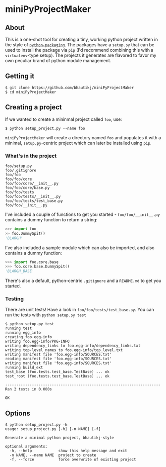 # miniPyProjectMaker

## About
This is a one-shot tool for creating a tiny, working python project written in the style of [`python-packaging`](http://python-packaging.readthedocs.io/en/latest/minimal.html). The packages have a `setup.py` that can be used to install the package via `pip` (I'd recommend combining this with a `virtualenv`-type setup). The projects it generates are flavored to favor my own peculiar brand of python module management.

## Getting it
```console
$ git clone https://github.com/bhautikj/miniPyProjectMaker
$ cd miniPyProjectMaker
```

## Creating a project
If we wanted to create a mininmal project called `foo`, use:
```console
$ python setup_project.py --name foo
```

`miniPyProjectMaker` will create a directory named `foo` and populates it with a minimal, `setup.py`-centric project which can later be installed using `pip`.

### What's in the project
```
foo/setup.py
foo/.gitignore
foo/foo
foo/foo/core
foo/foo/core/__init__.py
foo/foo/core/base.py
foo/foo/tests
foo/foo/tests/__init__.py
foo/foo/tests/test_base.py
foo/foo/__init__.py
```

I've included a couple of functions to get you started - `foo/foo/__init__.py` contains a dummy function to return a string:
```python
>>> import foo
>> foo.DummySpit()
'BLARGH'
```

I've also included a sample module which can also be imported, and also contains a dummy function:
```python
>>> import foo.core.base
>>> foo.core.base.DummySpit()
'BLARGH_BASE'
```

There's also a default, python-centric `.gitignore` and a `README.md` to get you started.

### Testing
There are unit tests! Have a look in `foo/foo/tests/test_base.py`. You can run the tests with `python setup.py test`

```console
$ python setup.py test
running test
running egg_info
creating foo.egg-info
writing foo.egg-info/PKG-INFO
writing dependency_links to foo.egg-info/dependency_links.txt
writing top-level names to foo.egg-info/top_level.txt
writing manifest file 'foo.egg-info/SOURCES.txt'
reading manifest file 'foo.egg-info/SOURCES.txt'
writing manifest file 'foo.egg-info/SOURCES.txt'
running build_ext
test_base (foo.tests.test_base.TestBase) ... ok
test_root (foo.tests.test_base.TestBase) ... ok

----------------------------------------------------------------------
Ran 2 tests in 0.000s

OK
```

## Options
```console
$ python setup_project.py -h
usage: setup_project.py [-h] [-n NAME] [-f]

Generate a minimal python project, bhautikj-style

optional arguments:
  -h, --help            show this help message and exit
  -n NAME, --name NAME  project to create
  -f, --force           force overwrite of existing project
```



